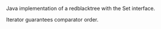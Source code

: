 Java implementation of a redblacktree with the Set interface.

Iterator guarantees comparator order.
